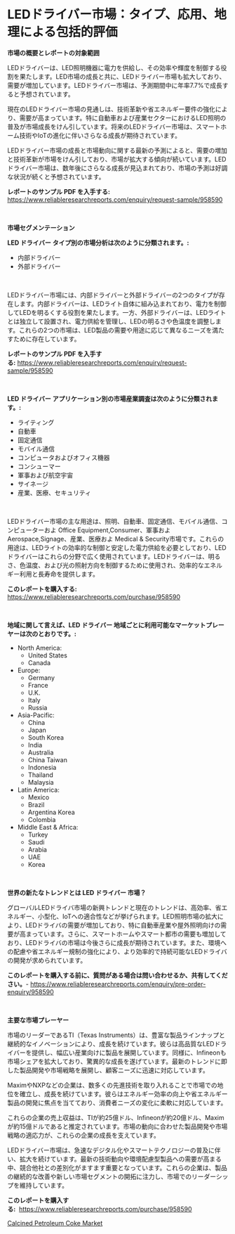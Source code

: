 <p><h1>LEDドライバー市場：タイプ、応用、地理による包括的評価</h1></p><p><strong>市場の概要とレポートの対象範囲</strong></p>
<p><p>LEDドライバーは、LED照明機器に電力を供給し、その効率や輝度を制御する役割を果たします。LED市場の成長と共に、LEDドライバー市場も拡大しており、需要が増加しています。LEDドライバー市場は、予測期間中に年率7.7%で成長すると予想されています。</p><p>現在のLEDドライバー市場の見通しは、技術革新や省エネルギー要件の強化により、需要が高まっています。特に自動車および産業セクターにおけるLED照明の普及が市場成長をけん引しています。将来のLEDドライバー市場は、スマートホーム技術やIoTの進化に伴いさらなる成長が期待されています。</p><p>LEDドライバー市場の成長と市場動向に関する最新の予測によると、需要の増加と技術革新が市場をけん引しており、市場が拡大する傾向が続いています。LEDドライバー市場は、数年後にさらなる成長が見込まれており、市場の予測は好調な状況が続くと予想されています。</p></p>
<p><strong>レポートのサンプル PDF を入手する:</strong> <a href="https://www.reliableresearchreports.com/enquiry/request-sample/958590">https://www.reliableresearchreports.com/enquiry/request-sample/958590</a></p>
<p>&nbsp;</p>
<p><strong>市場セグメンテーション</strong></p>
<p><strong>LED ドライバー タイプ別の市場分析は次のように分類されます。:</strong></p>
<p><ul><li>内部ドライバー</li><li>外部ドライバー</li></ul></p>
<p>&nbsp;</p>
<p><p>LEDドライバー市場には、内部ドライバーと外部ドライバーの2つのタイプが存在します。内部ドライバーは、LEDライト自体に組み込まれており、電力を制御してLEDを明るくする役割を果たします。一方、外部ドライバーは、LEDライトとは独立して設置され、電力供給を管理し、LEDの明るさや色温度を調整します。これらの2つの市場は、LED製品の需要や用途に応じて異なるニーズを満たすために存在しています。</p></p>
<p><strong>レポートのサンプル PDF を入手する:</strong>&nbsp;<a href="https://www.reliableresearchreports.com/enquiry/request-sample/958590">https://www.reliableresearchreports.com/enquiry/request-sample/958590</a></p>
<p>&nbsp;</p>
<p><strong> LED ドライバー アプリケーション別の市場産業調査は次のように分類されます。:</strong></p>
<p><ul><li>ライティング</li><li>自動車</li><li>固定通信</li><li>モバイル通信</li><li>コンピュータおよびオフィス機器</li><li>コンシューマー</li><li>軍事および航空宇宙</li><li>サイネージ</li><li>産業、医療、セキュリティ</li></ul></p>
<p>&nbsp;</p>
<p><p>LEDドライバー市場の主な用途は、照明、自動車、固定通信、モバイル通信、コンピューターおよ Office Equipment,Consumer、軍事およ Aerospace,Signage、産業、医療およ Medical & Security市場です。これらの用途は、LEDライトの効率的な制御と安定した電力供給を必要としており、LEDドライバーはこれらの分野で広く使用されています。LEDドライバーは、明るさ、色温度、および光の照射方向を制御するために使用され、効率的なエネルギー利用と長寿命を提供します。</p></p>
<p><strong>このレポートを購入する:</strong>&nbsp; <a href="https://www.reliableresearchreports.com/purchase/958590">https://www.reliableresearchreports.com/purchase/958590</a></p>
<p>&nbsp;</p>
<p><strong>地域に関して言えば、LED ドライバー 地域ごとに利用可能なマーケットプレーヤーは次のとおりです。:</strong></p>
<p><ul>
    <li>
        North America:
        <ul>
            <li>United States</li>
            <li>Canada</li>
        </ul>
    </li>
    <li>
        Europe:
        <ul>
            <li>Germany</li>
            <li>France</li>
            <li>U.K.</li>
            <li>Italy</li>
            <li>Russia</li>
        </ul>
    </li>
    <li>
        Asia-Pacific:
        <ul>
            <li>China</li>
            <li>Japan</li>
            <li>South Korea</li>
            <li>India</li>
            <li>Australia</li>
            <li>China Taiwan</li>
            <li>Indonesia</li>
            <li>Thailand</li>
            <li>Malaysia</li>
        </ul>
    </li>
    <li>
        Latin America:
        <ul>
            <li>Mexico</li>
            <li>Brazil</li>
            <li>Argentina Korea</li>
            <li>Colombia</li>
        </ul>
    </li>
    <li>
        Middle East & Africa:
        <ul>
            <li>Turkey</li>
            <li>Saudi</li>
            <li>Arabia</li>
            <li>UAE</li>
            <li>Korea</li>
        </ul>
    </li>
    </ul></p>
<p>&nbsp;</p>
<p><strong>世界の新たなトレンドとは LED ドライバー 市場？</strong></p>
<p><p>グローバルLEDドライバ市場の新興トレンドと現在のトレンドは、高効率、省エネルギー、小型化、IoTへの適合性などが挙げられます。LED照明市場の拡大により、LEDドライバの需要が増加しており、特に自動車産業や屋外照明向けの需要が高まっています。さらに、スマートホームやスマート都市の需要も増加しており、LEDドライバの市場は今後さらに成長が期待されています。また、環境への配慮や省エネルギー規制の強化により、より効率的で持続可能なLEDドライバの開発が求められています。</p></p>
<p><strong>このレポートを購入する前に、質問がある場合は問い合わせるか、共有してください。</strong>- <a href="https://www.reliableresearchreports.com/enquiry/pre-order-enquiry/958590">https://www.reliableresearchreports.com/enquiry/pre-order-enquiry/958590</a></p>
<p>&nbsp;</p>
<p><strong>主要な市場プレーヤー</strong></p>
<p><p>市場のリーダーであるTI（Texas Instruments）は、豊富な製品ラインナップと継続的なイノベーションにより、成長を続けています。彼らは高品質なLEDドライバーを提供し、幅広い産業向けに製品を展開しています。同様に、Infineonも市場シェアを拡大しており、驚異的な成長を遂げています。最新のトレンドに即した製品開発や市場戦略を展開し、顧客ニーズに迅速に対応しています。</p><p>MaximやNXPなどの企業は、数多くの先進技術を取り入れることで市場での地位を確立し、成長を続けています。彼らはエネルギー効率の向上や省エネルギー製品の開発に焦点を当てており、消費者ニーズの変化に柔軟に対応しています。</p><p>これらの企業の売上収益は、TIが約25億ドル、Infineonが約20億ドル、Maximが約15億ドルであると推定されています。市場の動向に合わせた製品開発や市場戦略の適応力が、これらの企業の成長を支えています。</p><p>LEDドライバー市場は、急速なデジタル化やスマートテクノロジーの普及に伴い、拡大を続けています。最新の技術動向や環境配慮型製品への需要が高まる中、競合他社との差別化がますます重要となっています。これらの企業は、製品の継続的な改善や新しい市場セグメントの開拓に注力し、市場でのリーダーシップを維持しています。</p></p>
<p><strong>このレポートを購入する:</strong>&nbsp;&nbsp;<a href="https://www.reliableresearchreports.com/purchase/958590">https://www.reliableresearchreports.com/purchase/958590</a></p>
<p><p><a href="https://noble-drawer-34c.notion.site/Calcined-Petroleum-Coke-Market-Size-and-Growth-Market-Segmentation-Regional-and-Country-Breakdowns-c5cf6dd8d23b40178ad876471e0b195a">Calcined Petroleum Coke Market</a></p></p>